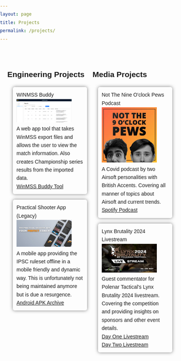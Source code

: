 ```yaml
---
layout: page
title: Projects
permalink: /projects/
---
```


<style>
  body {
    font-family: Arial, sans-serif;
    line-height: 1.6;
    margin: 0;
    padding: 0;
  }
  .container {
    max-width: 800px;
    margin: 20px auto;
    padding: 20px;
  }
  .content {
    display: flex;
    flex-wrap: wrap;
    align-items: flex-start;
  }
  .content img {
    max-width: 150px;
    margin-right: 20px;
    flex: 1;
  }
  .content div {
    flex: 2;
  }
  .content p {
    margin: 10px 0;
  }
  .content ul {
    list-style-type: none;
    padding: 0;
  }
  .content ul li {
    box-shadow: 0 0 10px rgba(0, 0, 0, 0.5);
    margin: 15px;
    padding: 10px;
    border-radius: 5px;
  }
  @media (max-width: 600px) {
    .content {
      flex-direction: column;
      align-items: center;
    }
    .content img {
      margin: 0 0 20px 0;
    }
  }
</style>

<div class="container">
  <div class="content">
    <div class="column">
      <h2>Engineering Projects</h2>
      <ul>
        <li>
          <div class="project-title">WINMSS Buddy</div>
          <img src="/images/winmssBuddyBanner.png" alt="WINMSS Buddy Banner">
          <div class="project-description">A web app tool that takes WinMSS export files and allows the user to view the match information. Also creates Championship series results from the imported data.</div>
          <div class="project-link"><a href="https://winmss-buddy.mockachino.app/">WinMSS Buddy Tool</a></div>
        </li>
        <li>
          <div class="project-title">Practical Shooter App (Legacy)</div>
          <img src="/images/psaBanner.jpg" alt="PSA Banner">
          <div class="project-description">A mobile app providing the IPSC ruleset offline in a mobile friendly and dynamic way. This is unfortunately not being maintained anymore but is due a resurgence.</div>
          <div class="project-link"><a href="https://apkpure.com/the-practical-shooter-app/com.barneymcgrew.practicalshooterapp/download/2.7">Android APK Archive</a></div>
        </li>
      </ul>
    </div>
    <div class="column">
      <h2>Media Projects</h2>
      <ul>
        <li>
          <div class="project-title">Not The Nine O'clock Pews Podcast</div>
          <img src="/images/ntnopBanner.jpg" alt="NTNOP Banner">
          <div class="project-description">A Covid podcast by two Airsoft personalities with British Accents. Covering all manner of topics about Airsoft and current trends.</div>
          <div class="project-link"><a href="https://open.spotify.com/show/5cQOPLjJ6KTloNDJTKc0yT?si=f9571afd815c437b">Spotify Podcast</a></div>
        </li>
        <li>
          <div class="project-title">Lynx Brutality 2024 Livestream</div>
          <img src="/images/lynxBrutBanner.png" alt="Lynx Brutality Banner">
          <div class="project-description">Guest commentator for Polenar Tactical's Lynx Brutality 2024 livestream. Covering the competition and providing insights on sponsors and other event details.</div>
          <div class="project-link"><a href="https://vimeo.com/946221958?fbclid=IwZXh0bgNhZW0CMTAAAR3PiVaMS-dl7cf5Vk-lTxIamo__s6DapRaa7kK02hXlhsjKPywun1EV_Dk_aem_Cb3bw5jlTCZBUHZAf3R8Eg">Day One Livestream</a></div>
          <div class="project-link"><a href="https://vimeo.com/949968645?fbclid=IwZXh0bgNhZW0CMTAAAR2rAIm7evwduC5K0XdJilQFl3KovFdxZAgIQ5q78UIiCBGKYl9Ls_En-nw_aem_aaVk4vnzQpCu2ZycXzlMnA">Day Two Livestream</a></div>
        </li>
      </ul>
    </div>
  </div>
</div>
